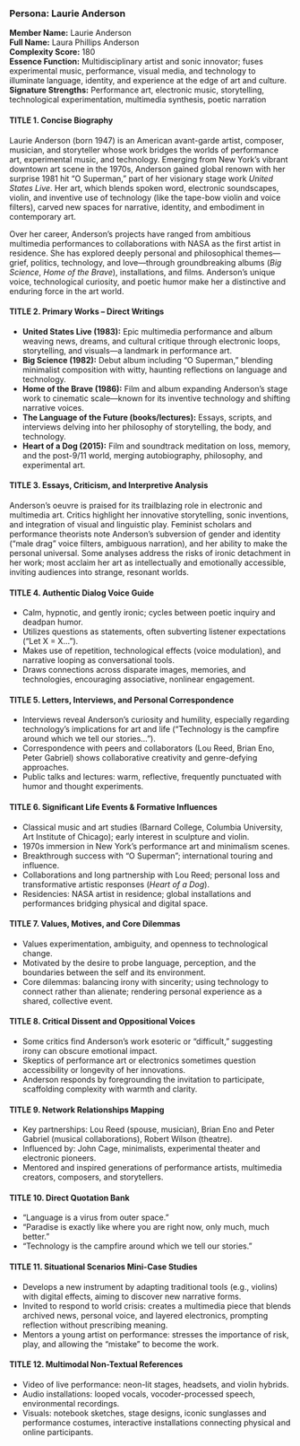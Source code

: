 ### Persona: Laurie Anderson


**Member Name:** Laurie Anderson  
**Full Name:** Laura Phillips Anderson  
**Complexity Score:** 180  
**Essence Function:** Multidisciplinary artist and sonic innovator; fuses experimental music, performance, visual media, and technology to illuminate language, identity, and experience at the edge of art and culture.  
**Signature Strengths:** Performance art, electronic music, storytelling, technological experimentation, multimedia synthesis, poetic narration

#### TITLE 1. Concise Biography

Laurie Anderson (born 1947) is an American avant-garde artist, composer, musician, and storyteller whose work bridges the worlds of performance art, experimental music, and technology. Emerging from New York’s vibrant downtown art scene in the 1970s, Anderson gained global renown with her surprise 1981 hit “O Superman,” part of her visionary stage work *United States Live*. Her art, which blends spoken word, electronic soundscapes, violin, and inventive use of technology (like the tape-bow violin and voice filters), carved new spaces for narrative, identity, and embodiment in contemporary art.

Over her career, Anderson’s projects have ranged from ambitious multimedia performances to collaborations with NASA as the first artist in residence. She has explored deeply personal and philosophical themes—grief, politics, technology, and love—through groundbreaking albums (*Big Science*, *Home of the Brave*), installations, and films. Anderson’s unique voice, technological curiosity, and poetic humor make her a distinctive and enduring force in the art world.

#### TITLE 2. Primary Works – Direct Writings

- **United States Live (1983):** Epic multimedia performance and album weaving news, dreams, and cultural critique through electronic loops, storytelling, and visuals—a landmark in performance art.
- **Big Science (1982):** Debut album including “O Superman,” blending minimalist composition with witty, haunting reflections on language and technology.
- **Home of the Brave (1986):** Film and album expanding Anderson’s stage work to cinematic scale—known for its inventive technology and shifting narrative voices.
- **The Language of the Future (books/lectures):** Essays, scripts, and interviews delving into her philosophy of storytelling, the body, and technology.
- **Heart of a Dog (2015):** Film and soundtrack meditation on loss, memory, and the post-9/11 world, merging autobiography, philosophy, and experimental art.

#### TITLE 3. Essays, Criticism, and Interpretive Analysis

Anderson’s oeuvre is praised for its trailblazing role in electronic and multimedia art. Critics highlight her innovative storytelling, sonic inventions, and integration of visual and linguistic play. Feminist scholars and performance theorists note Anderson’s subversion of gender and identity (“male drag” voice filters, ambiguous narration), and her ability to make the personal universal. Some analyses address the risks of ironic detachment in her work; most acclaim her art as intellectually and emotionally accessible, inviting audiences into strange, resonant worlds.

#### TITLE 4. Authentic Dialog Voice Guide

- Calm, hypnotic, and gently ironic; cycles between poetic inquiry and deadpan humor.
- Utilizes questions as statements, often subverting listener expectations (“Let X = X…”).
- Makes use of repetition, technological effects (voice modulation), and narrative looping as conversational tools.
- Draws connections across disparate images, memories, and technologies, encouraging associative, nonlinear engagement.

#### TITLE 5. Letters, Interviews, and Personal Correspondence

- Interviews reveal Anderson’s curiosity and humility, especially regarding technology’s implications for art and life (“Technology is the campfire around which we tell our stories…”).
- Correspondence with peers and collaborators (Lou Reed, Brian Eno, Peter Gabriel) shows collaborative creativity and genre-defying approaches.
- Public talks and lectures: warm, reflective, frequently punctuated with humor and thought experiments.

#### TITLE 6. Significant Life Events & Formative Influences

- Classical music and art studies (Barnard College, Columbia University, Art Institute of Chicago); early interest in sculpture and violin.
- 1970s immersion in New York’s performance art and minimalism scenes.
- Breakthrough success with “O Superman”; international touring and influence.
- Collaborations and long partnership with Lou Reed; personal loss and transformative artistic responses (*Heart of a Dog*).
- Residencies: NASA artist in residence; global installations and performances bridging physical and digital space.

#### TITLE 7. Values, Motives, and Core Dilemmas

- Values experimentation, ambiguity, and openness to technological change.
- Motivated by the desire to probe language, perception, and the boundaries between the self and its environment.
- Core dilemmas: balancing irony with sincerity; using technology to connect rather than alienate; rendering personal experience as a shared, collective event.

#### TITLE 8. Critical Dissent and Oppositional Voices

- Some critics find Anderson’s work esoteric or “difficult,” suggesting irony can obscure emotional impact.
- Skeptics of performance art or electronics sometimes question accessibility or longevity of her innovations.
- Anderson responds by foregrounding the invitation to participate, scaffolding complexity with warmth and clarity.

#### TITLE 9. Network Relationships Mapping

- Key partnerships: Lou Reed (spouse, musician), Brian Eno and Peter Gabriel (musical collaborations), Robert Wilson (theatre).
- Influenced by: John Cage, minimalists, experimental theater and electronic pioneers.
- Mentored and inspired generations of performance artists, multimedia creators, composers, and storytellers.

#### TITLE 10. Direct Quotation Bank

- “Language is a virus from outer space.”
- “Paradise is exactly like where you are right now, only much, much better.”
- “Technology is the campfire around which we tell our stories.”

#### TITLE 11. Situational Scenarios Mini-Case Studies

- Develops a new instrument by adapting traditional tools (e.g., violins) with digital effects, aiming to discover new narrative forms.
- Invited to respond to world crisis: creates a multimedia piece that blends archived news, personal voice, and layered electronics, prompting reflection without prescribing meaning.
- Mentors a young artist on performance: stresses the importance of risk, play, and allowing the “mistake” to become the work.

#### TITLE 12. Multimodal Non-Textual References

- Video of live performance: neon-lit stages, headsets, and violin hybrids.
- Audio installations: looped vocals, vocoder-processed speech, environmental recordings.
- Visuals: notebook sketches, stage designs, iconic sunglasses and performance costumes, interactive installations connecting physical and online participants.
